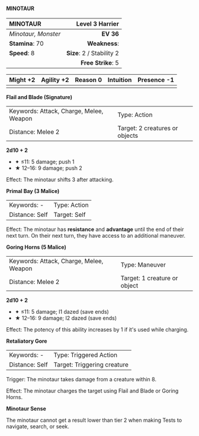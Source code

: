 #### MINOTAUR

| MINOTAUR            |       **Level 3 Harrier** |
| :------------------ | ------------------------: |
| *Minotaur, Monster* |                 **EV 36** |
| **Stamina**: 70     |             **Weakness**: |
| **Speed**: 8        | **Size**: 2 / Stability 2 |
|                     |        **Free Strike**: 5 |

| **Might** +2 | **Agility** +2 | **Reason** 0 | **Intuition** | **Presence** -1 |
| ------------ | -------------- | ------------ | ------------- | --------------- |
|              |                |              |               |                 |

**Flail and Blade (Signature)**

|                                         |                                |
| :-------------------------------------- | :----------------------------- |
| Keywords: Attack, Charge, Melee, Weapon | Type: Action                   |
| Distance: Melee 2                       | Target: 2 creatures or objects |

**2d10 + 2**

- ✦ ≤11: 5 damage; push 1
- ★ 12–16: 9 damage; push 2

Effect: The minotaur shifts 3 after attacking.

**Primal Bay (3 Malice)**

|                |              |
| :------------- | :----------- |
| Keywords: -    | Type: Action |
| Distance: Self | Target: Self |

Effect: The minotaur has **resistance** and **advantage** until the end of their next turn. On their next turn, they have access to an additional maneuver.

**Goring Horns (5 Malice)**

|                                         |                              |
| :-------------------------------------- | :--------------------------- |
| Keywords: Attack, Charge, Melee, Weapon | Type: Maneuver               |
| Distance: Melee 2                       | Target: 1 creature or object |

**2d10 + 2**

- ✦ ≤11: 5 damage; I1 dazed (save ends)
- ★ 12–16: 9 damage; I2 dazed (save ends)

Effect: The potency of this ability increases by 1 if it's used while charging.

**Retaliatory Gore**

|                |                             |
| :------------- | :-------------------------- |
| Keywords: -    | Type: Triggered Action      |
| Distance: Self | Target: Triggering creature |

Trigger: The minotaur takes damage from a creature within 8.

Effect: The minotaur charges the target using Flail and Blade or Goring Horns.

**Minotaur Sense**

The minotaur cannot get a result lower than tier 2 when making Tests to navigate, search, or seek.
